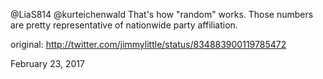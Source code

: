 @LiaS814 @kurteichenwald That's how "random" works. Those numbers are pretty representative of nationwide party affiliation. 

original: http://twitter.com/jimmylittle/status/834883900119785472 

February 23, 2017